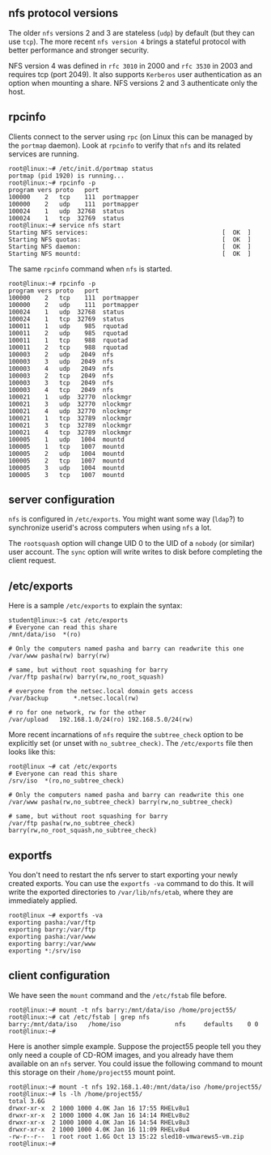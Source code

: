 ## nfs protocol versions

The older `nfs` versions 2 and 3 are stateless
(`udp`) by default (but they can use `tcp`).
The more recent `nfs version 4` brings a stateful protocol with better
performance and stronger security.

NFS version 4 was defined in `rfc 3010` in 2000 and
`rfc 3530` in 2003 and requires tcp (port 2049). It also
supports `Kerberos` user authentication as an option when
mounting a share. NFS versions 2 and 3 authenticate only the host.

## rpcinfo

Clients connect to the server using `rpc` (on Linux this
can be managed by the `portmap` daemon). Look at
`rpcinfo` to verify that `nfs` and its related services
are running.

    root@linux:~# /etc/init.d/portmap status
    portmap (pid 1920) is running...
    root@linux:~# rpcinfo -p
    program vers proto   port
    100000    2   tcp    111  portmapper
    100000    2   udp    111  portmapper
    100024    1   udp  32768  status
    100024    1   tcp  32769  status
    root@linux:~# service nfs start
    Starting NFS services:                                     [  OK  ]
    Starting NFS quotas:                                       [  OK  ]
    Starting NFS daemon:                                       [  OK  ]
    Starting NFS mountd:                                       [  OK  ]

The same `rpcinfo` command when `nfs` is started.

    root@linux:~# rpcinfo -p
    program vers proto   port
    100000    2   tcp    111  portmapper
    100000    2   udp    111  portmapper
    100024    1   udp  32768  status
    100024    1   tcp  32769  status
    100011    1   udp    985  rquotad
    100011    2   udp    985  rquotad
    100011    1   tcp    988  rquotad
    100011    2   tcp    988  rquotad
    100003    2   udp   2049  nfs
    100003    3   udp   2049  nfs
    100003    4   udp   2049  nfs
    100003    2   tcp   2049  nfs
    100003    3   tcp   2049  nfs
    100003    4   tcp   2049  nfs
    100021    1   udp  32770  nlockmgr
    100021    3   udp  32770  nlockmgr
    100021    4   udp  32770  nlockmgr
    100021    1   tcp  32789  nlockmgr
    100021    3   tcp  32789  nlockmgr
    100021    4   tcp  32789  nlockmgr
    100005    1   udp   1004  mountd
    100005    1   tcp   1007  mountd
    100005    2   udp   1004  mountd
    100005    2   tcp   1007  mountd
    100005    3   udp   1004  mountd
    100005    3   tcp   1007  mountd

## server configuration

`nfs` is configured in `/etc/exports`. You might want some
way (`ldap`?) to synchronize userid's across computers
when using `nfs` a lot.

The `rootsquash` option will change UID 0 to the UID of a
`nobody` (or similar) user account. The `sync` option will write writes
to disk before completing the client request.

## /etc/exports

Here is a sample `/etc/exports` to explain the syntax:

    student@linux:~$ cat /etc/exports 
    # Everyone can read this share
    /mnt/data/iso  *(ro)
                    
    # Only the computers named pasha and barry can readwrite this one
    /var/www pasha(rw) barry(rw)
                    
    # same, but without root squashing for barry
    /var/ftp pasha(rw) barry(rw,no_root_squash)
                    
    # everyone from the netsec.local domain gets access
    /var/backup       *.netsec.local(rw)
                    
    # ro for one network, rw for the other
    /var/upload   192.168.1.0/24(ro) 192.168.5.0/24(rw)

More recent incarnations of `nfs` require the
`subtree_check` option to be explicitly set (or unset with
`no_subtree_check)`. The `/etc/exports` file then looks
like this:

    root@linux ~# cat /etc/exports
    # Everyone can read this share
    /srv/iso  *(ro,no_subtree_check)

    # Only the computers named pasha and barry can readwrite this one 
    /var/www pasha(rw,no_subtree_check) barry(rw,no_subtree_check)

    # same, but without root squashing for barry
    /var/ftp pasha(rw,no_subtree_check) barry(rw,no_root_squash,no_subtree_check)

## exportfs

You don't need to restart the nfs server to start exporting your newly
created exports. You can use the `exportfs -va` command to
do this. It will write the exported directories to
`/var/lib/nfs/etab`, where they are immediately applied.

    root@linux ~# exportfs -va
    exporting pasha:/var/ftp
    exporting barry:/var/ftp
    exporting pasha:/var/www
    exporting barry:/var/www
    exporting *:/srv/iso

## client configuration

We have seen the `mount` command and the
`/etc/fstab` file before.

    root@linux:~# mount -t nfs barry:/mnt/data/iso /home/project55/
    root@linux:~# cat /etc/fstab | grep nfs
    barry:/mnt/data/iso   /home/iso               nfs     defaults    0 0
    root@linux:~#

Here is another simple example. Suppose the project55 people tell you
they only need a couple of CD-ROM images, and you already have them
available on an `nfs` server. You could issue the following command to
mount this storage on their `/home/project55` mount point.

    root@linux:~# mount -t nfs 192.168.1.40:/mnt/data/iso /home/project55/
    root@linux:~# ls -lh /home/project55/
    total 3.6G
    drwxr-xr-x  2 1000 1000 4.0K Jan 16 17:55 RHELv8u1
    drwxr-xr-x  2 1000 1000 4.0K Jan 16 14:14 RHELv8u2
    drwxr-xr-x  2 1000 1000 4.0K Jan 16 14:54 RHELv8u3
    drwxr-xr-x  2 1000 1000 4.0K Jan 16 11:09 RHELv8u4
    -rw-r--r--  1 root root 1.6G Oct 13 15:22 sled10-vmwarews5-vm.zip
    root@linux:~# 
            

